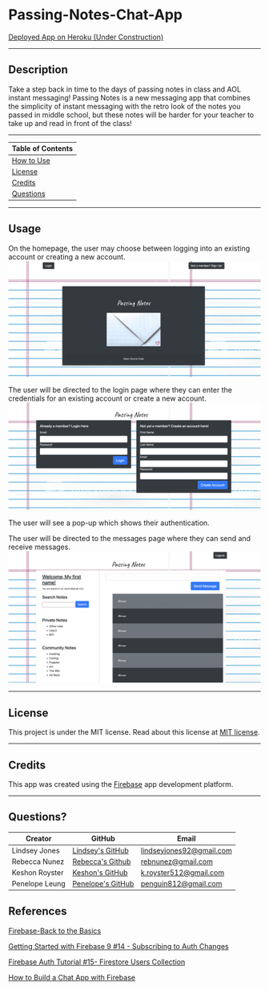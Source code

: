 # Passing-Notes-Chat-App

<a href="https://passing-notes2022.herokuapp.com/" title="Deployed Passing Notes Chat App" target="_blank">Deployed App on Heroku (Under Construction)</a>

---

## Description

Take a step back in time to the days of passing notes in class and AOL instant messaging! Passing Notes is a new messaging app that combines the simplicity of instant messaging with the retro look of the notes you passed in middle school, but these notes will be harder for your teacher to take up and read in front of the class!

---

| Table of Contents       |
| ----------------------- |
| [How to Use](#usage)    |
| [License](#license)     |
| [Credits](#credits)     |
| [Questions](#questions) |

---

## Usage

On the homepage, the user may choose between logging into an existing account or creating a new account. ![Screenshot1](./public/img/Passing-Notes-1.png)

The user will be directed to the login page where they can enter the credentials for an existing account or create a new account. ![Screenshot2](./public/img/Passing-Notes-2.png)

The user will see a pop-up which shows their authentication.

The user will be directed to the messages page where they can send and receive messages. ![Screenshot3](./public/img/Passing-Notes-3.png)

---

## License

This project is under the MIT license. Read about this license at [MIT license](https://choosealicense.com/licenses/mit/).

---

## Credits

This app was created using the [Firebase](https://firebase.google.com/) app development platform.

---

## Questions?

| Creator        | GitHub                                                 | Email                    |
| -------------- | ------------------------------------------------------ | ------------------------ |
| Lindsey Jones  | [Lindsey's GitHub](https://www.github.com/L-Jones-hub) | lindseyjones92@gmail.com |
| Rebecca Nunez  | [Rebecca's Github](https://github.com/bekkanunez)      | rebnunez@gmail.com       |
| Keshon Royster | [Keshon's GitHub](https://github.com/Keshon97)         | k.royster512@gmail.com   |
| Penelope Leung | [Penelope's GitHub](https://github.com/penelope-leung) | penguin812@gmail.com     |

## References

[Firebase-Back to the Basics](https://www.youtube.com/watch?v=q5J5ho7YUhA&list=RDLVrQvOAnNvcNQ&index=5)

[Getting Started with Firebase 9 #14 - Subscribing to Auth Changes](https://www.youtube.com/watch?v=xYr-GbvqrYY&list=PL4cUxeGkcC9jERUGvbudErNCeSZHWUVlb&index=14)

[Firebase Auth Tutorial #15- Firestore Users Collection](https://www.youtube.com/watch?v=qWy9ylc3f9U&t=389s)

[How to Build a Chat App with Firebase](https://www.cometchat.com/tutorials/how-to-build-a-chat-app-with-firebase)
